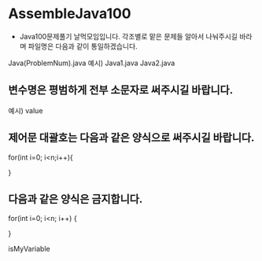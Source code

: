 # AssembleJava100
- Java100문제풀기 날먹모임입니다.
  각조별로 맡은 문제들 알아서 나눠주시길 바라며 파일명은 다음과 같이 통일하겠습니다.
  
Java(ProblemNum).java 
예시)
Java1.java
Java2.java
## 변수명은 평범하게 전부 소문자로 써주시길 바랍니다. 
예시)
value
## 제어문 대괄호는 다음과 같은 양식으로 써주시길 바랍니다.
for(int i=0; i<n;i++){

}

## 다음과 같은 양식은 금지합니다. 
for(int i=0; i<n; i++)
{

}

isMyVariable

